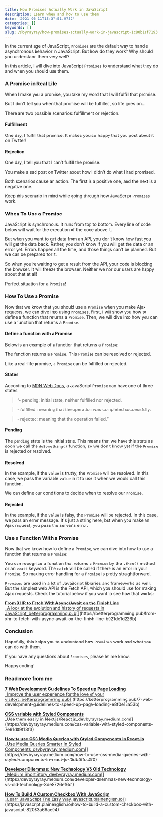 ```yaml
---
title: How Promises Actually Work in JavaScript
description: Learn when and how to use them
date: '2021-03-11T15:37:51.975Z'
categories: []
keywords: []
slug: /@byrayray/how-promises-actually-work-in-javascript-1c80b1af7193
---
```


In the current age of JavaScript, `Promises` are the default way to handle asynchronous behavior in JavaScript. But how do they work? Why should you understand them very well?

In this article, I will dive into JavaScript `Promises` to understand what they do and when you should use them.

### A Promise in Real Life

When I make you a promise, you take my word that I will fulfill that promise.

But I don’t tell you when that promise will be fulfilled, so life goes on…

There are two possible scenarios: fulfillment or rejection.

#### Fulfillment

One day, I fulfill that promise. It makes you so happy that you post about it on Twitter!

#### Rejection

One day, I tell you that I can’t fulfill the promise.

You make a sad post on Twitter about how I didn’t do what I had promised.

Both scenarios cause an action. The first is a positive one, and the next is a negative one.

Keep this scenario in mind while going through how JavaScript `Promises` work.

### When To Use a Promise

JavaScript is synchronous. It runs from top to bottom. Every line of code below will wait for the execution of the code above it.

But when you want to get data from an API, you don’t know how fast you will get the data back. Rather, you don’t know if you will get the data or an error yet. Errors happen all the time, and those things can’t be planned. But we can be prepared for it.

So when you’re waiting to get a result from the API, your code is blocking the browser. It will freeze the browser. Neither we nor our users are happy about that at all!

Perfect situation for a `Promise`!

### How To Use a Promise

Now that we know that you should use a `Promise` when you make Ajax requests, we can dive into using `Promises`. First, I will show you how to define a function that returns a `Promise`. Then, we will dive into how you can use a function that returns a `Promise`.

#### Define a function with a Promise

Below is an example of a function that returns a `Promise`:

The function returns a `Promise`. This `Promise` can be resolved or rejected.

Like a real-life promise, a `Promise` can be fulfilled or rejected.

#### States

According to [MDN Web Docs](https://developer.mozilla.org/en-US/docs/Web/JavaScript/Reference/Global_Objects/Promise), a JavaScript `Promise` can have one of three states:

> “- pending: initial state, neither fulfilled nor rejected.

> \- fulfilled: meaning that the operation was completed successfully.

> \- rejected: meaning that the operation failed.”

#### Pending

The `pending` state is the initial state. This means that we have this state as soon we call the `doSomething()` function, so we don't know yet if the `Promise` is rejected or resolved.

#### Resolved

In the example, if the `value` is truthy, the `Promise` will be resolved. In this case, we pass the variable `value` in it to use it when we would call this function.

We can define our conditions to decide when to resolve our `Promise`.

#### Rejected

In the example, if the `value` is falsy, the `Promise` will be rejected. In this case, we pass an error message. It's just a string here, but when you make an Ajax request, you pass the server's error.

### Use a Function With a Promise

Now that we know how to define a `Promise`, we can dive into how to use a function that returns a `Promise`:

You can recognize a function that returns a `Promise` by the `.then()` method or an `await` keyword. The `catch` will be called if there is an error in your `Promise`. So making error handling for a `Promise` is pretty straightforward.

`Promises` are used in a lot of JavaScript libraries and frameworks as well. But the simplest web API is the Fetch API, which you should use for making Ajax requests. Check the tutorial below if you want to see how that works:

[**From XHR to Fetch With Async/Await on the Finish Line**  
_A look at the evolution and history of requests in JavaScript_betterprogramming.pub](https://betterprogramming.pub/from-xhr-to-fetch-with-async-await-on-the-finish-line-b021de1d226b "https://betterprogramming.pub/from-xhr-to-fetch-with-async-await-on-the-finish-line-b021de1d226b")[](https://betterprogramming.pub/from-xhr-to-fetch-with-async-await-on-the-finish-line-b021de1d226b)

### Conclusion

Hopefully, this helps you to understand how `Promises` work and what you can do with them.

If you have any questions about `Promises`, please let me know.

Happy coding!

### Read more from me

[**7 Web Development Guidelines To Speed up Page Loading**  
_Improve the user experience for the love of your visitors_betterprogramming.pub](https://betterprogramming.pub/7-web-development-guidelines-to-speed-up-page-loading-e8f0e13a53b "https://betterprogramming.pub/7-web-development-guidelines-to-speed-up-page-loading-e8f0e13a53b")[](https://betterprogramming.pub/7-web-development-guidelines-to-speed-up-page-loading-e8f0e13a53b)

[**CSS variable with Styled Components**  
_Use them easily in Next.js/React.js_devbyrayray.medium.com](https://devbyrayray.medium.com/css-variable-with-styled-components-7e91d89f13f3 "https://devbyrayray.medium.com/css-variable-with-styled-components-7e91d89f13f3")[](https://devbyrayray.medium.com/css-variable-with-styled-components-7e91d89f13f3)

[**How to use CSS Media Queries with Styled Components in React.js**  
_Use Media Queries Smarter In Styled Components_devbyrayray.medium.com](https://devbyrayray.medium.com/how-to-use-css-media-queries-with-styled-components-in-react-js-f5db5ffcc5f0 "https://devbyrayray.medium.com/how-to-use-css-media-queries-with-styled-components-in-react-js-f5db5ffcc5f0")[](https://devbyrayray.medium.com/how-to-use-css-media-queries-with-styled-components-in-react-js-f5db5ffcc5f0)

[**Developer Dilemmas: New Technology VS Old Technology**  
_Medium Short Story_devbyrayray.medium.com](https://devbyrayray.medium.com/developer-dilemmas-new-technology-vs-old-technology-3de8726ef6c1 "https://devbyrayray.medium.com/developer-dilemmas-new-technology-vs-old-technology-3de8726ef6c1")[](https://devbyrayray.medium.com/developer-dilemmas-new-technology-vs-old-technology-3de8726ef6c1)

[**How To Build A Custom Checkbox With JavaScript**  
_Learn JavaScript The Easy Way_javascript.plainenglish.io](https://javascript.plainenglish.io/how-to-build-a-custom-checkbox-with-javascript-82083a66ae04 "https://javascript.plainenglish.io/how-to-build-a-custom-checkbox-with-javascript-82083a66ae04")[](https://javascript.plainenglish.io/how-to-build-a-custom-checkbox-with-javascript-82083a66ae04)